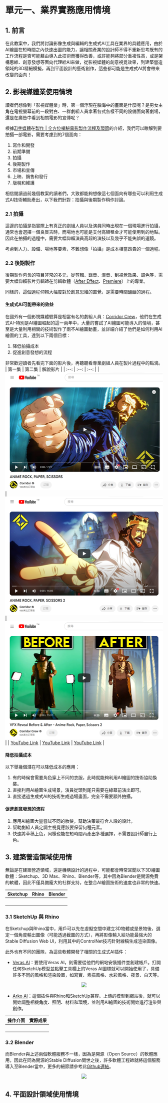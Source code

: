 # 單元一、業界實務應用情境

## 1. 前言
在此教案中，我們將討論影像生成與編輯的生成式AI工具在業界的具體應用，由於AI繪圖在短時間之內快速出圖的能力，讓相關產業的設計師不得不重新思考既有的工作流程是否可能藉由導入此技術而獲得改善，或許能夠將部分重複性高，或是架構思維、創意發想等面向代理給AI來做，從影視媒體的創意視覺效果，到建築營造領域的3D精細模擬，再到平面設計的藝術創作，這些都可能是生成式AI將會帶來改變的面向！

## 2. 影視媒體業使用情境
讀者們想像到「影視媒體業」時，第一個浮現在腦海中的畫面是什麼呢？是男女主角在電視螢幕前的一段對白、一群劇組人員拿著各式各樣不同的設備面向著劇場，還是在廣告中看到相關電影的宣傳呢？

根據[Zi字媒體](https://zi.media/)在[製作 | 全方位揭秘電影製作流程及環節](https://zi.media/@twpetsearcharlinksnet/post/amyAw7)的介紹，我們可以瞭解到要拍攝一部電影，需要考慮到的7個面向：
1. 寫作和開發
2. 前期準備
3. 拍攝
4. 後期製作
5. 市場和宣傳
6. 上映、銷售和發行
7. 版稅和維護

相信閱讀過前幾個教案的讀者們，大致都能夠想像這七個面向有哪些可以利用生成式AI技術輔助產出，以下我們針對：拍攝與後期製作稍作討論。

### 2.1 拍攝
這邊的拍攝是指實際上有真正的劇組人員以及演員同時出現在一個現場進行拍攝，通常也會選擇一個良辰吉時，而場地也可能是支付高額租金才可能使用到的地點。因此在拍攝的過程中，需要大幅仰賴演員高超的演技以及幾乎不能失誤的運鏡。

考慮到人力、設備、場地等要素，不難想像「拍攝」是成本相當昂貴的一個過程。

### 2.2 後期製作
後期製作包含的項目非常的多元，從剪輯、錄音、混音、到視覺效果、調色等，需要大幅仰賴影片剪輯師在剪輯軟體（[After Effect](https://www.adobe.com/tw/products/aftereffects/campaign/pricing.html?sdid=L3XTTPNV&mv=search&mv2=paidsearch&ef_id=4d2a89f42ea11dcfff99ec97c59e4591:G:s&s_kwcid=AL!3085!10!79439790554884!79439903762173&msclkid=4d2a89f42ea11dcfff99ec97c59e4591&utm_source=bing&utm_medium=cpc&utm_campaign=TW%7CCPRO%7CVideo%7CCORE%7CAE_high%20volume%7CBNG%7C%7C&utm_term=after%20effect&utm_content=tw%3Cae%3Cpurch%3Cbr%3Caftereffects%3C%3Csh-st%3CEXACT)、[Premiere](https://www.adobe.com/tw/products/premiere.html)）上的專業。

同樣的，這個過程仰賴大幅度對於創意思維的直覺，是需要時間醞釀的過程。

#### 生成式AI可能帶來的效益
在國外有一個影視媒體驗算是相當有名的劇組人員：[Corridor Crew](https://www.youtube.com/@CorridorCrew)，他們在生成式AI-特別是AI繪圖崛起的這一兩年中，大量的嘗試了AI繪圖可能導入的情境，甚至是大量利用相關的技術製作了兩不AI繪圖動畫，並詳細介紹了他們是如何利用AI繪圖的工具，達到以下兩個目標：
1. 降低拍攝成本
2. 促進創意發想的流程

非常歡迎讀者先看完下面的影片後，再聽聽看專業劇組人員在製片過程中的點滴。
| 第一集 | 第二集 | 解說影片 |
| :--: | :--: | :--: |
| ![](https://github.com/AI-FREE-Team/Generative-AI-Industrial-Case-Study/blob/main/%E6%95%99%E6%A1%885%EF%BC%9A%E5%BD%B1%E5%83%8F%E7%94%9F%E6%88%90%E8%88%87%E7%B7%A8%E8%BC%AF/pics/unit1/pic1.rockpaperscissors.png) | ![](https://github.com/AI-FREE-Team/Generative-AI-Industrial-Case-Study/blob/main/%E6%95%99%E6%A1%885%EF%BC%9A%E5%BD%B1%E5%83%8F%E7%94%9F%E6%88%90%E8%88%87%E7%B7%A8%E8%BC%AF/pics/unit1/pic2.rockpaperscissors.png) | ![](https://github.com/AI-FREE-Team/Generative-AI-Industrial-Case-Study/blob/main/%E6%95%99%E6%A1%885%EF%BC%9A%E5%BD%B1%E5%83%8F%E7%94%9F%E6%88%90%E8%88%87%E7%B7%A8%E8%BC%AF/pics/unit1/pic3.rockpaperscissors.png) |
| [YouTube Link](https://www.youtube.com/watch?v=GVT3WUa-48Y) | [YouTube Link](https://www.youtube.com/watch?v=tWZOEFvczzA) | [YouTube Link](https://www.youtube.com/watch?v=7QAGEvt-btI) |

#### 降低拍攝成本
以下舉幾個潛在可以降低成本的應用：
1. 有的時候會需要角色穿上不同的衣服，此時就能夠利用AI繪圖的技術協助換裝。
2. 直接利用AI繪圖生成場景，演員從頭到尾只需要在綠幕前演出即可。
3. 直接透過生成式AI的技術生成過場畫面，完全不需要額外拍攝。

#### 促進創意發想的流程
1. 應用AI繪圖大量嘗試不同的妝髮，幫助決策最符合人設的設計。
2. 幫助劇組人員定調主視覺應該要保留何種元素。
3. 快速將草稿上色，同樣也能在短時間內產出多種選擇，不需要設計師自行上色。

## 3. 建築營造領域使用情
無論是在建築營造領域，還是機構設計的過程中，可能都會時常耳聞以下3D繪圖軟體：Sketchup、3D Max、Rhino、Blender等，其中因為Blender是開源免費的軟體，因此不僅具備龐大的社群支持，在整合AI繪圖技術的速度也非常的快速。

| Sketchup | Rhino | Blender |
| :--: | :--: | :--: |
| ![]() | ![]() | ![]() |

### 3.1 SketchUp 與 Rhino　
在Sketchup與Rhino當中，用戶可以先在虛擬空間中建立3D物體或是景物後，選定一個角度輸出圖像（可能透過截圖的方式），再將影像輸入給功能最強大的Stable Diffusion Web UI，利用其中的ControlNet技巧針對線稿生成渲染圖像。

此外也有不同的團隊，為這些軟體開發了相關的生成式AI插件：
* [Veras AI](https://www.evolvelab.io/blog/categories/veras)：要使用Veras AI，則需要從他們的網站安裝插件並創建帳戶。打開任何SketchUp模型並點擊工具欄上的Veras AI圖標就可以開始使用了，具備許多不同的風格和渲染設置，如寫實、素描風格、水彩風格、夜景、白天等。

<div align=center>
<img src="png" height="250px">
</div>

* [Arko AI](https://forums.sketchup.com/t/arkoai-plugin-create-ai-generated-renderings-using-your-sketchup-model/219895)：這個插件與Rhino和SketchUp兼容。上傳的模型到網站後，就可以開始調整相機角度、照明、材料和環境，並利用AI繪圖的技術開始進行渲染與創作。

| 操作介面 | 實際成果 |
| :--: | :--: |
| ![]() | ![]() |

### 3.2 Blender
而Blender與上述兩個軟體服務不一樣，因為是開源（Open Source）的軟體應用，因此在同為開源的Stable Diffusion問世之後，許多軟體工程師就將這個服務導入至Blender當中，更多的細節請參考此[Github連結](https://github.com/benrugg/AI-Render)。

<div align=center>
<img src="png" height="250px">
</div>

## 4. 平面設計領域使用情境

